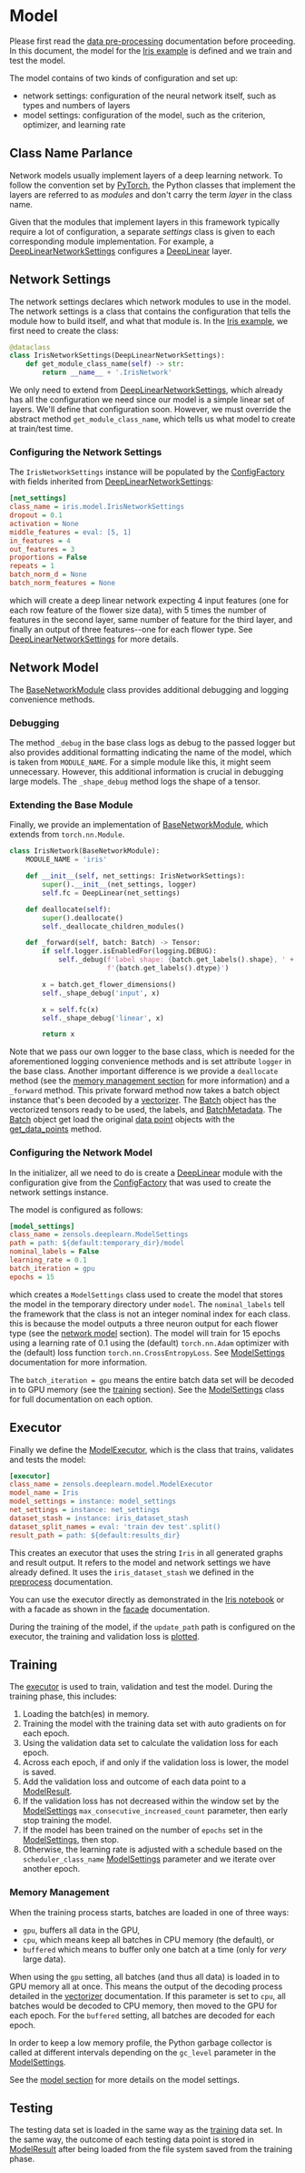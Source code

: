 # Model

Please first read the [data pre-processing] documentation before proceeding.
In this document, the model for the [Iris example] is defined and we train and
test the model.

The model contains of two kinds of configuration and set up:
* network settings: configuration of the neural network itself, such as types
  and numbers of layers
* model settings: configuration of the model, such as the criterion, optimizer,
  and learning rate


## Class Name Parlance

Network models usually implement layers of a deep learning network.  To follow
the convention set by [PyTorch], the Python classes that implement the layers
are referred to as *modules* and don't carry the term *layer* in the class
name.

Given that the modules that implement layers in this framework typically
require a lot of configuration, a separate *settings* class is given to each
corresponding module implementation.  For example, a
[DeepLinearNetworkSettings] configures a [DeepLinear] layer.


## Network Settings

The network settings declares which network modules to use in the model.  The
network settings is a class that contains the configuration that tells the
module how to build itself, and what that module is.  In the [Iris example], we
first need to create the class:
```python
@dataclass
class IrisNetworkSettings(DeepLinearNetworkSettings):
    def get_module_class_name(self) -> str:
        return __name__ + '.IrisNetwork'
```

We only need to extend from [DeepLinearNetworkSettings], which already has all
the configuration we need since our model is a simple linear set of layers.
We'll define that configuration soon.  However, we must override the abstract
method `get_module_class_name`, which tells us what model to create at
train/test time.


### Configuring the Network Settings

The `IrisNetworkSettings` instance will be populated by the [ConfigFactory]
with fields inherited from [DeepLinearNetworkSettings]:
```ini
[net_settings]
class_name = iris.model.IrisNetworkSettings
dropout = 0.1
activation = None
middle_features = eval: [5, 1]
in_features = 4
out_features = 3
proportions = False
repeats = 1
batch_norm_d = None
batch_norm_features = None
```
which will create a deep linear network expecting 4 input features (one for
each row feature of the flower size data), with 5 times the number of features
in the second layer, same number of feature for the third layer, and finally an
output of three features--one for each flower type.  See
[DeepLinearNetworkSettings] for more details.


## Network Model

The [BaseNetworkModule] class provides additional debugging and logging
convenience methods.


### Debugging

The method `_debug` in the base class logs as debug to
the passed logger but also provides additional formatting indicating the name
of the model, which is taken from `MODULE_NAME`.  For a simple module like
this, it might seem unnecessary.  However, this additional information is
crucial in debugging large models.  The `_shape_debug` method logs the shape of
a tensor.


### Extending the Base Module

Finally, we provide an implementation of [BaseNetworkModule], which extends
from `torch.nn.Module`.
```python
class IrisNetwork(BaseNetworkModule):
    MODULE_NAME = 'iris'

    def __init__(self, net_settings: IrisNetworkSettings):
        super().__init__(net_settings, logger)
        self.fc = DeepLinear(net_settings)

    def deallocate(self):
        super().deallocate()
        self._deallocate_children_modules()

    def _forward(self, batch: Batch) -> Tensor:
        if self.logger.isEnabledFor(logging.DEBUG):
            self._debug(f'label shape: {batch.get_labels().shape}, ' +
                        f'{batch.get_labels().dtype}')

        x = batch.get_flower_dimensions()
        self._shape_debug('input', x)

        x = self.fc(x)
        self._shape_debug('linear', x)

        return x
```
Note that we pass our own logger to the base class, which is needed for the
aforementioned logging convenience methods and is set attribute `logger` in the
base class.  Another important difference is we provide a `deallocate` method
(see the [memory management section](#memory-management) for more information)
and a `_forward` method.  This private forward method now takes a batch object
instance that's been decoded by a [vectorizer].  The [Batch] object has the
vectorized tensors ready to be used, the labels, and [BatchMetadata].  The
[Batch] object get load the original [data point] objects with the
[get_data_points] method.


### Configuring the Network Model

In the initializer, all we need to do is create a [DeepLinear] module with the
configuration give from the [ConfigFactory] that was used to create the network
settings instance.

The model is configured as follows:
```ini
[model_settings]
class_name = zensols.deeplearn.ModelSettings
path = path: ${default:temporary_dir}/model
nominal_labels = False
learning_rate = 0.1
batch_iteration = gpu
epochs = 15
```
which creates a `ModelSettings` class used to create the model that stores the
model in the temporary directory under `model`.  The `nominal_labels` tell the
framework that the class is not an integer nominal index for each class.  this
is because the model outputs a three neuron output for each flower type (see
the [network model](#network-model) section).  The model will train for 15
epochs using a learning rate of 0.1 using the (default) `torch.nn.Adam`
optimizer with the (default) loss function `torch.nn.CrossEntropyLoss`.  See
[ModelSettings] documentation for more information.

The `batch_iteration = gpu` means the entire batch data set will be decoded in
to GPU memory (see the [training](#training) section).  See the [ModelSettings]
class for full documentation on each option.


## Executor

Finally we define the [ModelExecutor], which is the class that trains,
validates and tests the model:
```ini
[executor]
class_name = zensols.deeplearn.model.ModelExecutor
model_name = Iris
model_settings = instance: model_settings
net_settings = instance: net_settings
dataset_stash = instance: iris_dataset_stash
dataset_split_names = eval: 'train dev test'.split()
result_path = path: ${default:results_dir}
```

This creates an executor that uses the string `Iris` in all generated graphs
and result output.  It refers to the model and network settings we have already
defined.  It uses the `iris_dataset_stash` we defined in the
[preprocess](preprocess.md) documentation.

You can use the executor directly as demonstrated in the [Iris notebook] or
with a facade as shown in the [facade](facade.md) documentation.

During the training of the model, if the `update_path` path is configured on
the executor, the training and validation loss is
[plotted].


## Training

The [executor](#exectuor) is used to train, validation and test the model.
During the training phase, this includes:
1. Loading the batch(es) in memory.
1. Training the model with the training data set with auto gradients on for
   each epoch.
1. Using the validation data set to calculate the validation loss for each
   epoch.
1. Across each epoch, if and only if the validation loss is lower, the model is
   saved.
1. Add the validation loss and outcome of each data point to a [ModelResult].
1. If the validation loss has not decreased within the window set by the
   [ModelSettings] `max_consecutive_increased_count` parameter, then early stop
   training the model.
1. If the model has been trained on the number of `epochs` set in the
   [ModelSettings], then stop.
1. Otherwise, the learning rate is adjusted with a schedule based on the
   `scheduler_class_name` [ModelSettings] parameter and we iterate over another
   epoch.


### Memory Management

When the training process starts, batches are loaded in one of three ways:
* `gpu`, buffers all data in the GPU,
* `cpu`, which means keep all batches in CPU memory (the default), or
* `buffered` which means to buffer only one batch at a time (only
  for *very* large data).

When using the `gpu` setting, all batches (and thus all data) is loaded in to
GPU memory all at once.  This means the output of the decoding process detailed
in the [vectorizer] documentation.  If this parameter is set to `cpu`, all
batches would be decoded to CPU memory, then moved to the GPU for each epoch.
For the `buffered` setting, all batches are decoded for each epoch.

In order to keep a low memory profile, the Python garbage collector is called
at different intervals depending on the `gc_level` parameter in the
[ModelSettings].

See the [model section](#network-model) for more details on the model settings.


## Testing

The testing data set is loaded in the same way as the [training](#training)
data set.  In the same way, the outcome of each testing data point is stored in
[ModelResult] after being loaded from the file system saved from the training
phase.


<!-- links -->
[PyTorch]: https://pytorch.org

[Iris example]: https://github.com/plandes/deeplearn/blob/master/test/python/iris/model.py
[Iris notebook]: https://github.com/plandes/deeplearn/blob/master/notebook/iris.ipynb

[data pre-processing]: preprocess.md
[vectorizer]: preprocess.html#vectorizers
[data point]: preprocess.html#processing-data-points
[plotted]: results.html#plotting-loss

[DeepLinearNetworkSettings]: ../api/zensols.deeplearn.layer.html#zensols.deeplearn.layer.linear.DeepLinearNetworkSettings
[DeepLinear]: ../api/zensols.deeplearn.layer.html#zensols.deeplearn.layer.linear.DeepLinear
[BaseNetworkModule]: ../api/zensols.deeplearn.model.html#zensols.deeplearn.model.module.BaseNetworkModule
[Batch]: ../api/zensols.deeplearn.batch.html#zensols.deeplearn.batch.domain.Batch
[get_data_points]: ../api/zensols.deeplearn.batch.html#zensols.deeplearn.batch.domain.Batch.get_data_points
[BatchMetadata]: ../api/zensols.deeplearn.batch.html#zensols.deeplearn.batch.meta.BatchMetadata
[ConfigFactory]: https://plandes.github.io/util/api/zensols.config.html#zensols.config.factory.ConfigFactory
[ModelSettings]: ../api/zensols.deeplearn.html#zensols.deeplearn.domain.ModelSettings
[ModelExecutor]: ../api/zensols.deeplearn.model.html#zensols.deeplearn.model.executor.ModelExecutor
[ModelResult]: ../api/zensols.deeplearn.result.html#zensols.deeplearn.result.domain.ModelResult
